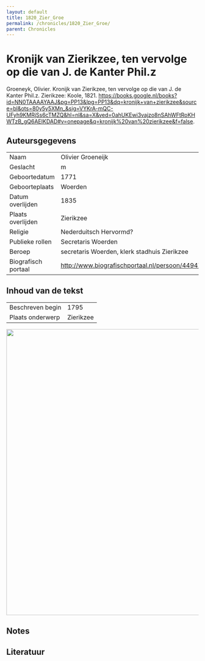 ```yaml
---
layout: default
title: 1820_Zier_Groe
permalink: /chronicles/1820_Zier_Groe/
parent: Chronicles
--- 
```



# Kronijk van Zierikzee, ten vervolge op die van J. de Kanter Phil.z 

Groeneyk, Olivier. Kronijk van Zierikzee, ten vervolge op die van J. de Kanter Phil.z. Zierikzee: Koole, 1821. https://books.google.nl/books?id=NN0TAAAAYAAJ&pg=PP13&lpg=PP13&dq=kronijk+van+zierikzee&source=bl&ots=80y5y5XMn_&sig=VYKrA-mQC-UFyh9KMRjSs6cTMZQ&hl=nl&sa=X&ved=0ahUKEwi3vajzo8nSAhWFtRoKHWTzB_gQ6AEIKDAD#v=onepage&q=kronijk%20van%20zierikzee&f=false. 

## Auteursgegevens 

| | | 
| --------------- | --------------- | 
| Naam | Olivier Groeneijk | 
| Geslacht | m | 
| Geboortedatum | 1771 | 
| Geboorteplaats | Woerden | 
| Datum overlijden | 1835 | 
| Plaats overlijden | Zierikzee | 
| Religie | Nederduitsch Hervormd? | 
| Publieke rollen | Secretaris Woerden | 
| Beroep | secretaris Woerden, klerk stadhuis Zierikzee | 
| Biografisch portaal | http://www.biografischportaal.nl/persoon/44947938 | 

## Inhoud van de tekst 

| | | 
| --------------- | --------------- | 
| Beschreven begin | 1795 | 
| Plaats onderwerp | Zierikzee | 

[<img src="..\..\barplots_chronicles\1820_Zier_Groe.jpg" width="750"/>](..\..\barplots_chronicles\1820_Zier_Groe.jpg) 

## Notes 

## Literatuur 

